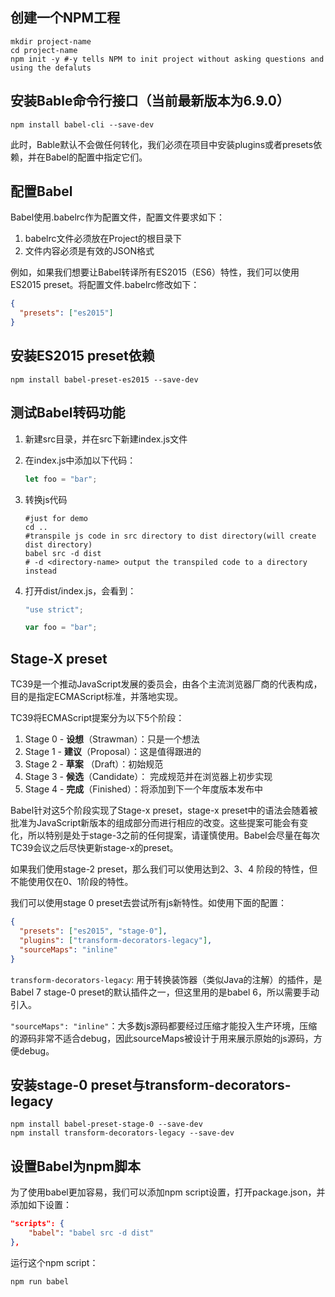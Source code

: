 

## 创建一个NPM工程

```shell
mkdir project-name
cd project-name
npm init -y #-y tells NPM to init project without asking questions and using the defaluts
```

## 安装Bable命令行接口（当前最新版本为6.9.0）

```shell
npm install babel-cli --save-dev
```

此时，Bable默认不会做任何转化，我们必须在项目中安装plugins或者presets依赖，并在Babel的配置中指定它们。

## 配置Babel

Babel使用.babelrc作为配置文件，配置文件要求如下：

1. babelrc文件必须放在Project的根目录下
2. 文件内容必须是有效的JSON格式

例如，如果我们想要让Babel转译所有ES2015（ES6）特性，我们可以使用ES2015 preset。将配置文件.babelrc修改如下：

```json
{
  "presets": ["es2015"]
}
```

## 安装ES2015 preset依赖

```shell
npm install babel-preset-es2015 --save-dev
```

## 测试Babel转码功能

1. 新建src目录，并在src下新建index.js文件

2. 在index.js中添加以下代码：

   ```js
   let foo = "bar";
   ```

3. 转换js代码

   ```shell
   #just for demo
   cd .. 
   #transpile js code in src directory to dist directory(will create dist directory) 
   babel src -d dist 
   # -d <directory-name> output the transpiled code to a directory instead
   ```

4. 打开dist/index.js，会看到：

   ```js
   "use strict";
   
   var foo = "bar";
   ```

## Stage-X preset

TC39是一个推动JavaScript发展的委员会，由各个主流浏览器厂商的代表构成，目的是指定ECMAScript标准，并落地实现。

TC39将ECMAScript提案分为以下5个阶段：

1. Stage 0 - **设想**（Strawman）：只是一个想法
2. Stage 1 - **建议**（Proposal）：这是值得跟进的
3. Stage 2 - **草案** （Draft）：初始规范
4. Stage 3 - **候选**（Candidate）： 完成规范并在浏览器上初步实现
5. Stage 4 - **完成**（Finished）：将添加到下一个年度版本发布中

Babel针对这5个阶段实现了Stage-x preset，stage-x preset中的语法会随着被批准为JavaScript新版本的组成部分而进行相应的改变。这些提案可能会有变化，所以特别是处于stage-3之前的任何提案，请谨慎使用。Babel会尽量在每次TC39会议之后尽快更新stage-x的preset。

如果我们使用stage-2 preset，那么我们可以使用达到2、3、4 阶段的特性，但不能使用仅在0、1阶段的特性。

我们可以使用stage 0 preset去尝试所有js新特性。如使用下面的配置：

```json
{
  "presets": ["es2015", "stage-0"],
  "plugins": ["transform-decorators-legacy"],
  "sourceMaps": "inline"
}
```

`transform-decorators-legacy`: 用于转换装饰器（类似Java的注解）的插件，是Babel 7 stage-0 preset的默认插件之一，但这里用的是babel 6，所以需要手动引入。

`"sourceMaps": "inline"`：大多数js源码都要经过压缩才能投入生产环境，压缩的源码非常不适合debug，因此sourceMaps被设计于用来展示原始的js源码，方便debug。

## 安装stage-0 preset与transform-decorators-legacy

```shell
npm install babel-preset-stage-0 --save-dev
npm install transform-decorators-legacy --save-dev
```

## 设置Babel为npm脚本

为了使用babel更加容易，我们可以添加npm script设置，打开package.json，并添加如下设置：

```json
"scripts": {
    "babel": "babel src -d dist"
},
```

运行这个npm script：

```shell
npm run babel
```

